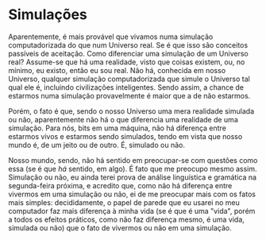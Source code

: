 <!-- Simulações :: 2023-01-22 17:51:55 -->

# Simulações

Aparentemente, é mais provável que vivamos numa simulação computadorizada do que
num Universo real. Se é que isso são conceitos passíveis de aceitação. Como
diferenciar uma simulação de um Universo real? Assume-se que há uma realidade,
visto que coisas existem, ou, no mínimo, eu existo, então eu sou real. Não há,
conhecida em nosso Universo, qualquer simulação computadorizada que simule
o Universo tal qual ele é, incluindo civilizações inteligentes. Sendo assim,
a chance de estarmos numa simulação provavelmente é maior que a de não estarmos.

Porém, o fato é que, sendo o nosso Universo uma mera realidade simulada ou não,
aparentemente não há o que diferencia uma realidade de uma simulação. Para nós,
bits em uma máquina, não há diferença entre estarmos vivos e estarmos sendo
simulados, tendo em vista que nosso mundo é, de um jeito ou de outro. É,
simulado ou não.

Nosso mundo, sendo, não há sentido em preocupar-se com questões como essa (se é
que *há* sentido, em algo). É fato que me preocupo mesmo assim. Simulação ou
não, eu ainda terei prova de análise linguística e gramática na segunda-feira
próxima, e acredito que, como não há diferença entre vivermos em uma simulação
ou não, ei de me preocupar mais com os fatos mais simples: decididamente,
o papel de parede que eu usarei no meu computador faz mais diferença à minha
vida (se é que é uma "vida", porém a todos os efeitos práticos, como não faz
diferença mesmo, é uma vida, simulada ou não) que o fato de vivermos ou não em
uma simulação.

